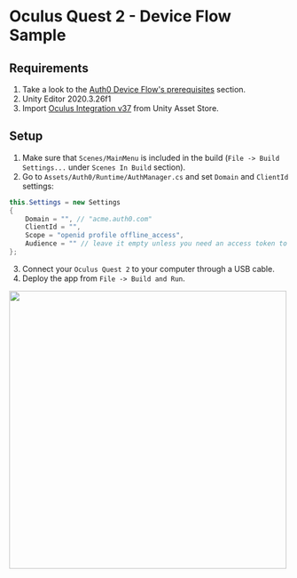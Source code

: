 # Oculus Quest 2 - Device Flow Sample

## Requirements
1. Take a look to the [Auth0 Device Flow's prerequisites](https://auth0.com/docs/quickstart/native/device/01-login#prerequisites) section.
2. Unity Editor 2020.3.26f1
3. Import [Oculus Integration v37](https://assetstore.unity.com/packages/tools/integration/oculus-integration-82022) from Unity Asset Store.

## Setup
1. Make sure that `Scenes/MainMenu` is included in the build (`File -> Build Settings...` under `Scenes In Build` section).
2. Go to `Assets/Auth0/Runtime/AuthManager.cs` and set `Domain` and `ClientId` settings:

```cs
this.Settings = new Settings
{
    Domain = "", // "acme.auth0.com"
    ClientId = "",
    Scope = "openid profile offline_access",
    Audience = "" // leave it empty unless you need an access token to make calls to your API
};
```

3. Connect your `Oculus Quest 2` to your computer through a USB cable.
4. Deploy the app from `File -> Build and Run`.

<img width="500" src="https://user-images.githubusercontent.com/178506/151596657-946d3b10-815e-4b82-bd05-ebebde2f34c1.png">
